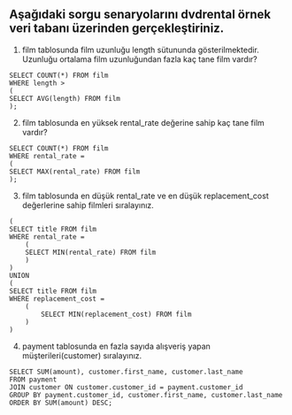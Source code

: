## Aşağıdaki sorgu senaryolarını dvdrental örnek veri tabanı üzerinden gerçekleştiriniz.

1. film tablosunda film uzunluğu length sütununda gösterilmektedir. Uzunluğu ortalama film uzunluğundan fazla kaç tane film vardır?
```
SELECT COUNT(*) FROM film
WHERE length >
(
SELECT AVG(length) FROM film
);
```

2. film tablosunda en yüksek rental_rate değerine sahip kaç tane film vardır?
```
SELECT COUNT(*) FROM film
WHERE rental_rate =
(
SELECT MAX(rental_rate) FROM film
);
```

3. film tablosunda en düşük rental_rate ve en düşük replacement_cost değerlerine sahip filmleri sıralayınız.
```
(
SELECT title FROM film
WHERE rental_rate =
	(
	SELECT MIN(rental_rate) FROM film
	)
)
UNION
(
SELECT title FROM film
WHERE replacement_cost =
	(
		SELECT MIN(replacement_cost) FROM film
	)
)
```

4. payment tablosunda en fazla sayıda alışveriş yapan müşterileri(customer) sıralayınız.
```
SELECT SUM(amount), customer.first_name, customer.last_name
FROM payment
JOIN customer ON customer.customer_id = payment.customer_id
GROUP BY payment.customer_id, customer.first_name, customer.last_name
ORDER BY SUM(amount) DESC;
  ```

